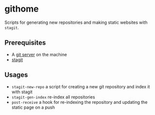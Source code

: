 # githome

Scripts for generating new repositories and making static websites with `stagit`.

## Prerequisites

- A [git server](https://git-scm.com/book/en/v2/Git-on-the-Server-Setting-Up-the-Server) on the machine
- [stagit](https://codemadness.org/stagit.html)

## Usages

- `stagit-new-repo` a script for creating a new git repository and index it with stagit
- `stagit-gen-index` re-index all repositories
- `post-receive` a hook for re-indexing the repository and updating the static page on a push

